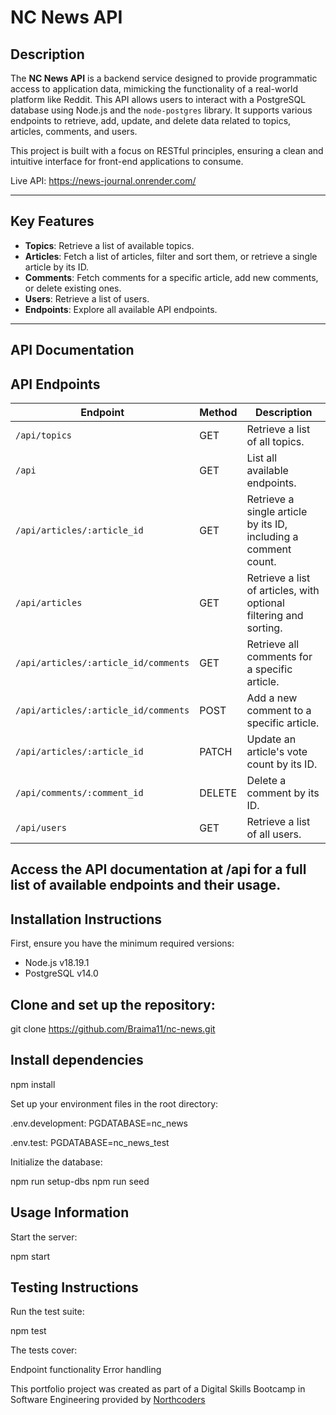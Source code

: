 # NC News API

## Description

The **NC News API** is a backend service designed to provide programmatic access to application data, mimicking the functionality of a real-world platform like Reddit. This API allows users to interact with a PostgreSQL database using Node.js and the `node-postgres` library. It supports various endpoints to retrieve, add, update, and delete data related to topics, articles, comments, and users.

This project is built with a focus on RESTful principles, ensuring a clean and intuitive interface for front-end applications to consume.

Live API: https://news-journal.onrender.com/

---

## Key Features

- **Topics**: Retrieve a list of available topics.
- **Articles**: Fetch a list of articles, filter and sort them, or retrieve a single article by its ID.
- **Comments**: Fetch comments for a specific article, add new comments, or delete existing ones.
- **Users**: Retrieve a list of users.
- **Endpoints**: Explore all available API endpoints.

---

## API Documentation

## API Endpoints

| **Endpoint**                         | **Method** | **Description**                                                   |
| ------------------------------------ | ---------- | ----------------------------------------------------------------- |
| `/api/topics`                        | GET        | Retrieve a list of all topics.                                    |
| `/api`                               | GET        | List all available endpoints.                                     |
| `/api/articles/:article_id`          | GET        | Retrieve a single article by its ID, including a comment count.   |
| `/api/articles`                      | GET        | Retrieve a list of articles, with optional filtering and sorting. |
| `/api/articles/:article_id/comments` | GET        | Retrieve all comments for a specific article.                     |
| `/api/articles/:article_id/comments` | POST       | Add a new comment to a specific article.                          |
| `/api/articles/:article_id`          | PATCH      | Update an article's vote count by its ID.                         |
| `/api/comments/:comment_id`          | DELETE     | Delete a comment by its ID.                                       |
| `/api/users`                         | GET        | Retrieve a list of all users.                                     |

## Access the API documentation at /api for a full list of available endpoints and their usage.

## Installation Instructions

First, ensure you have the minimum required versions:

- Node.js v18.19.1
- PostgreSQL v14.0

## Clone and set up the repository:

git clone https://github.com/Braima11/nc-news.git

## Install dependencies

npm install

Set up your environment files in the root directory:

.env.development:
PGDATABASE=nc_news

.env.test:
PGDATABASE=nc_news_test

Initialize the database:

npm run setup-dbs
npm run seed

## Usage Information

Start the server:

npm start

## Testing Instructions

Run the test suite:

npm test

The tests cover:

Endpoint functionality
Error handling

This portfolio project was created as part of a Digital Skills Bootcamp in Software Engineering provided by [Northcoders](https://northcoders.com/)
